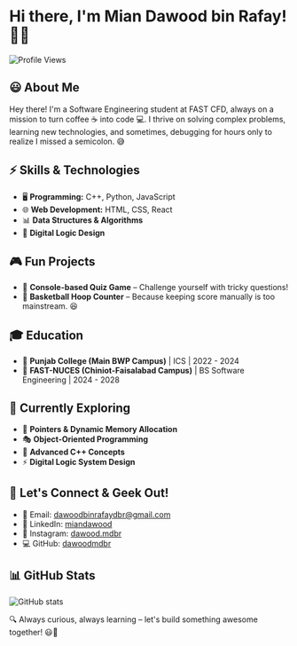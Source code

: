 # Hi there, I'm Mian Dawood bin Rafay! 🚀✨

![Profile Views](https://komarev.com/ghpvc/?username=dawoodmdbr&color=blue) 

## 😃 About Me
Hey there! I'm a Software Engineering student at FAST CFD, always on a mission to turn coffee ☕ into code 💻. I thrive on solving complex problems, learning new technologies, and sometimes, debugging for hours only to realize I missed a semicolon. 😅 

## ⚡ Skills & Technologies
- 🖥️ **Programming:** C++, Python, JavaScript
- 🌐 **Web Development:** HTML, CSS, React
- 📊 **Data Structures & Algorithms**
- 🔌 **Digital Logic Design**

## 🎮 Fun Projects
- 🎯 **Console-based Quiz Game** – Challenge yourself with tricky questions!
- 🏀 **Basketball Hoop Counter** – Because keeping score manually is too mainstream. 😆

## 🎓 Education
- 📍 **Punjab College (Main BWP Campus)** | ICS | 2022 - 2024
- 📍 **FAST-NUCES (Chiniot-Faisalabad Campus)** | BS Software Engineering | 2024 - 2028

## 🌱 Currently Exploring
- 🚀 **Pointers & Dynamic Memory Allocation**
- 🎭 **Object-Oriented Programming**
- 🔬 **Advanced C++ Concepts**
- ⚡ **Digital Logic System Design**

## 🤝 Let's Connect & Geek Out!
- 📧 Email: [dawoodbinrafaydbr@gmail.com](mailto:dawoodbinrafaydbr@gmail.com)
- 💼 LinkedIn: [miandawood](https://www.linkedin.com/in/mian-dawood-bin-rafay-4b3194254/)
- 📸 Instagram: [dawood.mdbr](https://instagram.com/dawoodmdbr)
- 💻 GitHub: [dawoodmdbr](https://github.com/dawoodmdbr)

## 📊 GitHub Stats
![GitHub stats](https://github-readme-stats.vercel.app/api?username=dawoodmdbr&show_icons=true&theme=radical)

🔍 Always curious, always learning – let's build something awesome together! 😃🚀
